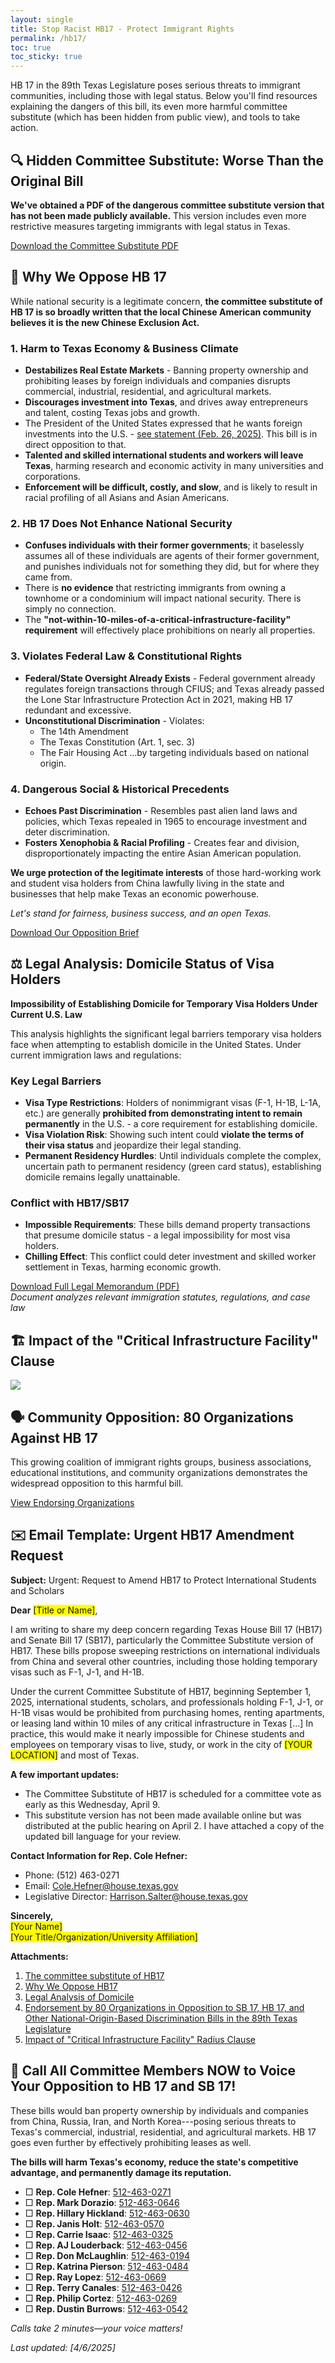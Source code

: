 ```yaml
---
layout: single
title: Stop Racist HB17 - Protect Immigrant Rights
permalink: /hb17/
toc: true
toc_sticky: true
---
```


HB 17 in the 89th Texas Legislature poses serious threats to immigrant communities, including those with legal status. Below you'll find resources explaining the dangers of this bill, its even more harmful committee substitute (which has been hidden from public view), and tools to take action.

## 🔍 Hidden Committee Substitute: Worse Than the Original Bill

**We've obtained a PDF of the dangerous committee substitute version that has not been made publicly available.** This version includes even more restrictive measures targeting immigrants with legal status in Texas.

[Download the Committee Substitute PDF](/assets/docs/Committee_Sub_HB17.pdf)

## 📄 Why We Oppose HB 17

While national security is a legitimate concern, **the committee substitute of HB 17 is so broadly written that the local Chinese American community believes it is the new Chinese Exclusion Act.**

### 1. Harm to Texas Economy & Business Climate
- **Destabilizes Real Estate Markets** - Banning property ownership and prohibiting leases by foreign individuals and companies disrupts commercial, industrial, residential, and agricultural markets.
- **Discourages investment into Texas**, and drives away entrepreneurs and talent, costing Texas jobs and growth.
- The President of the United States expressed that he wants foreign investments into the U.S. - [see statement (Feb. 26, 2025)](https://www.youtube.com/shorts/2t6UNUxpKA0). This bill is in direct opposition to that.
- **Talented and skilled international students and workers will leave Texas**, harming research and economic activity in many universities and corporations.
- **Enforcement will be difficult, costly, and slow**, and is likely to result in racial profiling of all Asians and Asian Americans.

### 2. HB 17 Does Not Enhance National Security
- **Confuses individuals with their former governments**; it baselessly assumes all of these individuals are agents of their former government, and punishes individuals not for something they did, but for where they came from.
- There is **no evidence** that restricting immigrants from owning a townhome or a condominium will impact national security. There is simply no connection.
- The **"not-within-10-miles-of-a-critical-infrastructure-facility" requirement** will effectively place prohibitions on nearly all properties.

### 3. Violates Federal Law & Constitutional Rights
- **Federal/State Oversight Already Exists** - Federal government already regulates foreign transactions through CFIUS; and Texas already passed the Lone Star Infrastructure Protection Act in 2021, making HB 17 redundant and excessive.
- **Unconstitutional Discrimination** - Violates:
  - The 14th Amendment
  - The Texas Constitution (Art. 1, sec. 3)
  - The Fair Housing Act
  ...by targeting individuals based on national origin.

### 4. Dangerous Social & Historical Precedents
- **Echoes Past Discrimination** - Resembles past alien land laws and policies, which Texas repealed in 1965 to encourage investment and deter discrimination.
- **Fosters Xenophobia & Racial Profiling** - Creates fear and division, disproportionately impacting the entire Asian American population.

**We urge protection of the legitimate interests** of those hard-working work and student visa holders from China lawfully living in the state and businesses that help make Texas an economic powerhouse.

*Let's stand for fairness, business success, and an open Texas.*

[Download Our Opposition Brief](/assets/docs/Why_We_Oppose_HB17.pdf)

## ⚖️ Legal Analysis: Domicile Status of Visa Holders

**Impossibility of Establishing Domicile for Temporary Visa Holders Under Current U.S. Law**

This analysis highlights the significant legal barriers temporary visa holders face when attempting to establish domicile in the United States. Under current immigration laws and regulations:

### Key Legal Barriers
- **Visa Type Restrictions**: Holders of nonimmigrant visas (F-1, H-1B, L-1A, etc.) are generally **prohibited from demonstrating intent to remain permanently** in the U.S. - a core requirement for establishing domicile.
- **Visa Violation Risk**: Showing such intent could **violate the terms of their visa status** and jeopardize their legal standing.
- **Permanent Residency Hurdles**: Until individuals complete the complex, uncertain path to permanent residency (green card status), establishing domicile remains legally unattainable.

### Conflict with HB17/SB17
- **Impossible Requirements**: These bills demand property transactions that presume domicile status - a legal impossibility for most visa holders.
- **Chilling Effect**: This conflict could deter investment and skilled worker settlement in Texas, harming economic growth.

[Download Full Legal Memorandum (PDF)](/assets/docs/Legal_Analysis_of_Domicile.pdf)  
*Document analyzes relevant immigration statutes, regulations, and case law*

## 🏗️ Impact of the "Critical Infrastructure Facility" Clause

![](/assets/docs/critical_infrastructure_clause.png)

## 🗣️ Community Opposition: 80 Organizations Against HB 17

This growing coalition of immigrant rights groups, business associations, educational institutions, and community organizations demonstrates the widespread opposition to this harmful bill.

[View Endorsing Organizations](/assets/docs/Endorsement.pdf)

## ✉️ Email Template: Urgent HB17 Amendment Request

**Subject:** Urgent: Request to Amend HB17 to Protect International Students and Scholars  

**Dear** <span style="background-color: yellow">[Title or Name]</span>,  

I am writing to share my deep concern regarding Texas House Bill 17 (HB17) and Senate Bill 17 (SB17), particularly the Committee Substitute version of HB17. These bills propose sweeping restrictions on international individuals from China and several other countries, including those holding temporary visas such as F-1, J-1, and H-1B.  

Under the current Committee Substitute of HB17, beginning September 1, 2025, international students, scholars, and professionals holding F-1, J-1, or H-1B visas would be prohibited from purchasing homes, renting apartments, or leasing land within 10 miles of any critical infrastructure in Texas [...] In practice, this would make it nearly impossible for Chinese students and employees on temporary visas to live, study, or work in the city of <span style="background-color: yellow">[YOUR LOCATION]</span> and most of Texas.  

**A few important updates:**  
- The Committee Substitute of HB17 is scheduled for a committee vote as early as this Wednesday, April 9.  
- This substitute version has not been made available online but was distributed at the public hearing on April 2. I have attached a copy of the updated bill language for your review.  

**Contact Information for Rep. Cole Hefner:**  
- Phone: (512) 463-0271  
- Email: [Cole.Hefner@house.texas.gov](mailto:Cole.Hefner@house.texas.gov)  
- Legislative Director: [Harrison.Salter@house.texas.gov](mailto:Harrison.Salter@house.texas.gov)  

**Sincerely,**  
<span style="background-color: yellow">[Your Name]</span>  
<span style="background-color: yellow">[Your Title/Organization/University Affiliation]</span>  

**Attachments:**  
1. [The committee substitute of HB17](https://TexasRacistBills.org/assets/docs/Committee_Sub_HB17.pdf)  
2. [Why We Oppose HB17](https://TexasRacistBills.org/assets/docs/Why_We_Oppose_HB17.pdf)  
3. [Legal Analysis of Domicile](https://TexasRacistBills.org/assets/docs/Legal_Analysis_of_Domicile.pdf)  
4. [Endorsement by 80 Organizations in Opposition to SB 17, HB 17, and Other National-Origin-Based Discrimination Bills in the 89th Texas Legislature](https://TexasRacistBills.org/assets/docs/Endorsement.pdf)  
5. [Impact of "Critical Infrastructure Facility" Radius Clause](https://TexasRacistBills.org/assets/docs/critical_infrastructure_clause.png)  

## 📢 Call All Committee Members NOW to Voice Your Opposition to HB 17 and SB 17!

These bills would ban property ownership by individuals and companies from China, Russia, Iran, and North Korea---posing serious threats to Texas's commercial, industrial, residential, and agricultural markets. HB 17 goes even further by effectively prohibiting leases as well.

**The bills will harm Texas's economy, reduce the state's competitive advantage, and permanently damage its reputation.**

- □ **Rep. Cole Hefner**: [512-463-0271](tel:5124630271)
- □ **Rep. Mark Dorazio**: [512-463-0646](tel:5124630646)
- □ **Rep. Hillary Hickland**: [512-463-0630](tel:5124630630)
- □ **Rep. Janis Holt**: [512-463-0570](tel:5124630570)
- □ **Rep. Carrie Isaac**: [512-463-0325](tel:5124630325)
- □ **Rep. AJ Louderback**: [512-463-0456](tel:5124630456)
- □ **Rep. Don McLaughlin**: [512-463-0194](tel:5124630194)
- □ **Rep. Katrina Pierson**: [512-463-0484](tel:5124630484)
- □ **Rep. Ray Lopez**: [512-463-0669](tel:5124630669)
- □ **Rep. Terry Canales**: [512-463-0426](tel:5124630426)
- □ **Rep. Philip Cortez**: [512-463-0269](tel:5124630269)
- □ **Rep. Dustin Burrows**: [512-463-0542](tel:5124630542)

*Calls take 2 minutes—your voice matters!*


*Last updated: [4/6/2025]*